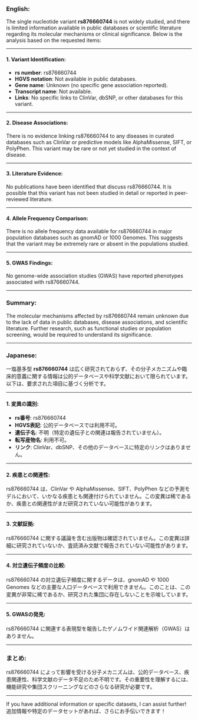 ### English:
The single nucleotide variant **rs876660744** is not widely studied, and there is limited information available in public databases or scientific literature regarding its molecular mechanisms or clinical significance. Below is the analysis based on the requested items:

---

#### 1. Variant Identification:
- **rs number**: rs876660744
- **HGVS notation**: Not available in public databases.
- **Gene name**: Unknown (no specific gene association reported).
- **Transcript name**: Not available.
- **Links**: No specific links to ClinVar, dbSNP, or other databases for this variant.

---

#### 2. Disease Associations:
There is no evidence linking rs876660744 to any diseases in curated databases such as ClinVar or predictive models like AlphaMissense, SIFT, or PolyPhen. This variant may be rare or not yet studied in the context of disease.

---

#### 3. Literature Evidence:
No publications have been identified that discuss rs876660744. It is possible that this variant has not been studied in detail or reported in peer-reviewed literature.

---

#### 4. Allele Frequency Comparison:
There is no allele frequency data available for rs876660744 in major population databases such as gnomAD or 1000 Genomes. This suggests that the variant may be extremely rare or absent in the populations studied.

---

#### 5. GWAS Findings:
No genome-wide association studies (GWAS) have reported phenotypes associated with rs876660744.

---

### Summary:
The molecular mechanisms affected by rs876660744 remain unknown due to the lack of data in public databases, disease associations, and scientific literature. Further research, such as functional studies or population screening, would be required to understand its significance.

---

### Japanese:
一塩基多型 **rs876660744** は広く研究されておらず、その分子メカニズムや臨床的意義に関する情報は公的データベースや科学文献において限られています。以下は、要求された項目に基づく分析です。

---

#### 1. 変異の識別:
- **rs番号**: rs876660744
- **HGVS表記**: 公的データベースでは利用不可。
- **遺伝子名**: 不明（特定の遺伝子との関連は報告されていません）。
- **転写産物名**: 利用不可。
- **リンク**: ClinVar、dbSNP、その他のデータベースに特定のリンクはありません。

---

#### 2. 疾患との関連性:
rs876660744 は、ClinVar や AlphaMissense、SIFT、PolyPhen などの予測モデルにおいて、いかなる疾患とも関連付けられていません。この変異は稀であるか、疾患との関連性がまだ研究されていない可能性があります。

---

#### 3. 文献証拠:
rs876660744 に関する議論を含む出版物は確認されていません。この変異は詳細に研究されていないか、査読済み文献で報告されていない可能性があります。

---

#### 4. 対立遺伝子頻度の比較:
rs876660744 の対立遺伝子頻度に関するデータは、gnomAD や 1000 Genomes などの主要な人口データベースで利用できません。このことは、この変異が非常に稀であるか、研究された集団に存在しないことを示唆しています。

---

#### 5. GWASの発見:
rs876660744 に関連する表現型を報告したゲノムワイド関連解析（GWAS）はありません。

---

### まとめ:
rs876660744 によって影響を受ける分子メカニズムは、公的データベース、疾患関連性、科学文献のデータ不足のため不明です。その重要性を理解するには、機能研究や集団スクリーニングなどのさらなる研究が必要です。

---

If you have additional information or specific datasets, I can assist further!  
追加情報や特定のデータセットがあれば、さらにお手伝いできます！